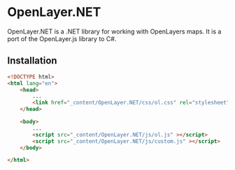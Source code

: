 # OpenLayer.NET
OpenLayer.NET is a .NET library for working with OpenLayers maps. It is a port of the OpenLayer.js library to C#.

## Installation

```html
<!DOCTYPE html>
<html lang="en">
    <head>
        ...
        <link href="_content/OpenLayer.NET/css/ol.css" rel="stylesheet" />
    </head>

    <body>
        ...
        <script src="_content/OpenLayer.NET/js/ol.js" ></script>
        <script src="_content/OpenLayer.NET/js/custom.js" ></script>
    </body>

</html>

```